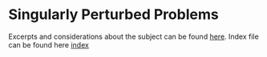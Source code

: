 

# Singularly Perturbed Problems



Excerpts and considerations about the subject can be found [here](/webpages/paper2.html).
Index file can be found here [index](/webpages/index.html)


